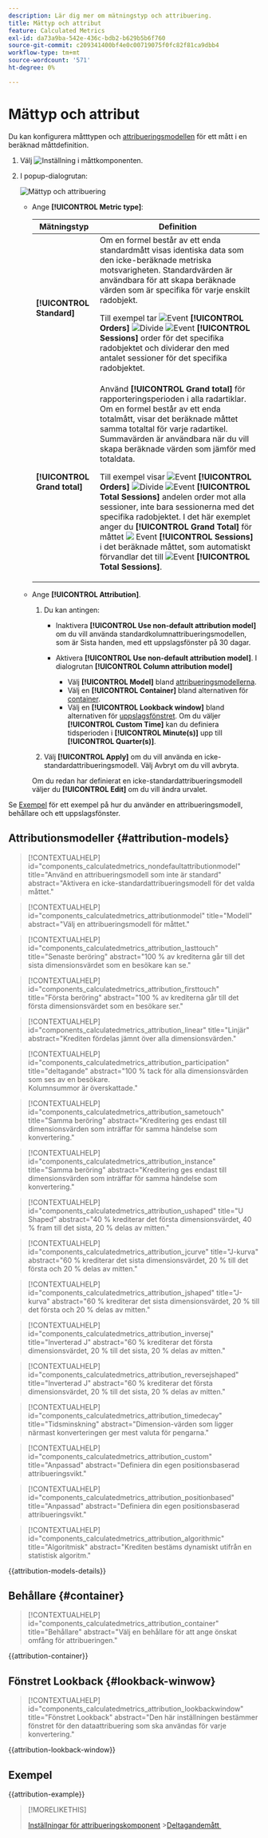 ```yaml
---
description: Lär dig mer om mätningstyp och attribuering.
title: Mättyp och attribut
feature: Calculated Metrics
exl-id: da73a9ba-542e-436c-bdb2-b629b5b6f760
source-git-commit: c209341400bf4e0c00719075f0fc82f81ca9dbb4
workflow-type: tm+mt
source-wordcount: '571'
ht-degree: 0%

---
```


# Mättyp och attribut

Du kan konfigurera måtttypen och [attribueringsmodellen](#attribution-models) för ett mått i en beräknad måttdefinition.

1. Välj ![Inställning](/help/assets/icons/Setting.svg) i måttkomponenten.
1. I popup-dialogrutan:

   ![Mättyp och attribuering](assets/cm-type-alloc.png)

   * Ange **[!UICONTROL Metric type]**:

     | Mätningstyp | Definition |
     |---|---|
     | **[!UICONTROL Standard]** | Om en formel består av ett enda standardmått visas identiska data som den icke-beräknade metriska motsvarigheten. Standardvärden är användbara för att skapa beräknade värden som är specifika för varje enskilt radobjekt. <p>Till exempel tar ![Event](/help/assets/icons/Event.svg) **[!UICONTROL Orders]** ![Divide](/help/assets/icons/Divide.svg) ![Event](/help/assets/icons/Event.svg) **[!UICONTROL Sessions]** order för det specifika radobjektet och dividerar den med antalet sessioner för det specifika radobjektet. |
     | **[!UICONTROL Grand total]** | Använd **[!UICONTROL Grand total]** för rapporteringsperioden i alla radartiklar. Om en formel består av ett enda totalmått, visar det beräknade måttet samma totaltal för varje radartikel. Summavärden är användbara när du vill skapa beräknade värden som jämför med totaldata. <p>Till exempel visar ![Event](/help/assets/icons/Event.svg) **[!UICONTROL Orders]** ![Divide](/help/assets/icons/Divide.svg) ![Event](/help/assets/icons/Event.svg) **[!UICONTROL Total Sessions]** andelen order mot alla sessioner, inte bara sessionerna med det specifika radobjektet. I det här exemplet anger du **[!UICONTROL Grand Total]** för måttet ![&#x200B; Event](/help/assets/icons/Event.svg) **[!UICONTROL Sessions]** i det beräknade måttet, som automatiskt förvandlar det till ![Event](/help/assets/icons/Event.svg) **[!UICONTROL Total Sessions]**. |

   * Ange **[!UICONTROL Attribution]**.

      1. Du kan antingen:

         * Inaktivera **[!UICONTROL Use non-default attribution model]** om du vill använda standardkolumnattribueringsmodellen, som är Sista handen, med ett uppslagsfönster på 30 dagar.
         * Aktivera **[!UICONTROL Use non-default attribution model]**. I dialogrutan **[!UICONTROL Column attribution model]**

            * Välj **[!UICONTROL Model]** bland [attribueringsmodellerna](#attribution-models).
            * Välj en **[!UICONTROL Container]** bland alternativen för [container](#container).
            * Välj en **[!UICONTROL Lookback window]** bland alternativen för [uppslagsfönstret](#lookback-window). Om du väljer **[!UICONTROL Custom Time]** kan du definiera tidsperioden i **[!UICONTROL Minute(s)]** upp till **[!UICONTROL Quarter(s)]**.

      1. Välj **[!UICONTROL Apply]** om du vill använda en icke-standardattribueringsmodell. Välj Avbryt om du vill avbryta.

     Om du redan har definierat en icke-standardattribueringsmodell väljer du **[!UICONTROL Edit]** om du vill ändra urvalet.

Se [Exempel](#example) för ett exempel på hur du använder en attribueringsmodell, behållare och ett uppslagsfönster.


## Attributionsmodeller {#attribution-models}

>[!CONTEXTUALHELP]
>id="components_calculatedmetrics_nondefaultattributionmodel"
>title="Använd en attribueringsmodell som inte är standard"
>abstract="Aktivera en icke-standardattribueringsmodell för det valda måttet."

>[!CONTEXTUALHELP]
>id="components_calculatedmetrics_attributionmodel"
>title="Modell"
>abstract="Välj en attribueringsmodell för måttet."

>[!CONTEXTUALHELP]
>id="components_calculatedmetrics_attribution_lasttouch"
>title="Senaste beröring"
>abstract="100 % av krediterna går till det sista dimensionsvärdet som en besökare kan se."

>[!CONTEXTUALHELP]
>id="components_calculatedmetrics_attribution_firsttouch"
>title="Första beröring"
>abstract="100 % av krediterna går till det första dimensionsvärdet som en besökare ser."

>[!CONTEXTUALHELP]
>id="components_calculatedmetrics_attribution_linear"
>title="Linjär"
>abstract="Krediten fördelas jämnt över alla dimensionsvärden."

>[!CONTEXTUALHELP]
>id="components_calculatedmetrics_attribution_participation"
>title="deltagande"
>abstract="100 % tack för alla dimensionsvärden som ses av en besökare.<br/>Kolumnsummor är överskattade."

>[!CONTEXTUALHELP]
>id="components_calculatedmetrics_attribution_sametouch"
>title="Samma beröring"
>abstract="Kreditering ges endast till dimensionsvärden som inträffar för samma händelse som konvertering."

>[!CONTEXTUALHELP]
>id="components_calculatedmetrics_attribution_instance"
>title="Samma beröring"
>abstract="Kreditering ges endast till dimensionsvärden som inträffar för samma händelse som konvertering."

>[!CONTEXTUALHELP]
>id="components_calculatedmetrics_attribution_ushaped"
>title="U Shaped"
>abstract="40 % krediterar det första dimensionsvärdet, 40 % fram till det sista, 20 % delas av mitten."

>[!CONTEXTUALHELP]
>id="components_calculatedmetrics_attribution_jcurve"
>title="J-kurva"
>abstract="60 % krediterar det sista dimensionsvärdet, 20 % till det första och 20 % delas av mitten."

>[!CONTEXTUALHELP]
>id="components_calculatedmetrics_attribution_jshaped"
>title="J-kurva"
>abstract="60 % krediterar det sista dimensionsvärdet, 20 % till det första och 20 % delas av mitten."

>[!CONTEXTUALHELP]
>id="components_calculatedmetrics_attribution_inversej"
>title="Inverterad J"
>abstract="60 % krediterar det första dimensionsvärdet, 20 % till det sista, 20 % delas av mitten."

>[!CONTEXTUALHELP]
>id="components_calculatedmetrics_attribution_reversejshaped"
>title="Inverterad J"
>abstract="60 % krediterar det första dimensionsvärdet, 20 % till det sista, 20 % delas av mitten."

>[!CONTEXTUALHELP]
>id="components_calculatedmetrics_attribution_timedecay"
>title="Tidsminskning"
>abstract="Dimension-värden som ligger närmast konverteringen ger mest valuta för pengarna."

>[!CONTEXTUALHELP]
>id="components_calculatedmetrics_attribution_custom"
>title="Anpassad"
>abstract="Definiera din egen positionsbaserad attribueringsvikt."

>[!CONTEXTUALHELP]
>id="components_calculatedmetrics_attribution_positionbased"
>title="Anpassad"
>abstract="Definiera din egen positionsbaserad attribueringsvikt."

>[!CONTEXTUALHELP]
>id="components_calculatedmetrics_attribution_algorithmic"
>title="Algoritmisk"
>abstract="Krediten bestäms dynamiskt utifrån en statistisk algoritm."

{{attribution-models-details}}


## Behållare {#container}

>[!CONTEXTUALHELP]
>id="components_calculatedmetrics_attribution_container"
>title="Behållare"
>abstract="Välj en behållare för att ange önskat omfång för attribueringen."

{{attribution-container}}


## Fönstret Lookback {#lookback-winwow}

>[!CONTEXTUALHELP]
>id="components_calculatedmetrics_attribution_lookbackwindow"
>title="Fönstret Lookback"
>abstract="Den här inställningen bestämmer fönstret för den dataattribuering som ska användas för varje konvertering."

{{attribution-lookback-window}}




## Exempel

{{attribution-example}}

>[!MORELIKETHIS]
>
>[Inställningar för attribueringskomponent](/help/data-views/component-settings/attribution.md)
>&#x200B;>[Deltagandemått &#x200B;](participation-metric.md)
>

